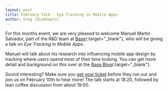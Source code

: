 ```yaml
---
layout: post
title: February Talk - Eye Tracking in Mobile Apps
author: Greg (@iamhepto)
---
```


For this months event, we are very pleased to welcome Manuel Martin Salvador, part of the R&D team at [Base](https://wearebase.com){:target="_blank"}, who will be giving a talk on *Eye Tracking in Mobile Apps*.

Manuel will talk about his research into influencing mobile app design by tracking where users spend most of their time looking.  You can get more detail and background on this over at the [Base Blog](https://wearebase.com/about/blog/2016/eyes-on-affordable-gaze-detection-for-mobile-devices/){:target="_blank"}.

Sound interesting?  Make sure you [get your ticket](http://mobiledorset-2016-02.eventbrite.co.uk/) before they run out and join us on February 10th to hear more!  The talk starts at 18:20, followed by lean coffee discussion from about 19:00.
